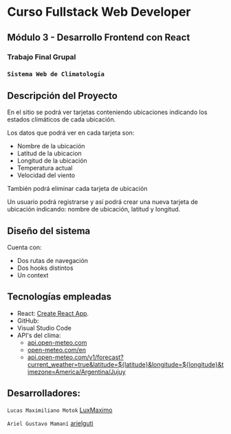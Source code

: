 # Curso Fullstack Web Developer

## Módulo 3 - Desarrollo Frontend con React

### **Trabajo Final Grupal**
### `Sistema Web de Climatología`

## Descripción del Proyecto

En el sitio se podrá ver tarjetas conteniendo ubicaciones indicando los estados climáticos de cada ubicación.

Los datos que podrá ver en cada tarjeta son:
- Nombre de la ubicación
- Latitud de la ubicacion
- Longitud de la ubicación
- Temperatura actual
- Velocidad del viento

También podrá eliminar cada tarjeta de ubicación

Un usuario podrá registrarse y así podrá crear una nueva tarjeta de ubicación indicando: nombre de ubicación, latitud y longitud.


## Diseño del sistema

Cuenta con:
- Dos rutas de navegación
- Dos hooks distintos
- Un context


## Tecnologías empleadas

- React: [Create React App](https://github.com/facebook/create-react-app).
- GitHub:
- Visual Studio Code
- API's del clima:
  - [api.open-meteo.com](https://api.open-meteo.com)
  - [open-meteo.com/en](https://open-meteo.com/en)
  - [api.open-meteo.com/v1/forecast?current_weather=true&latitude=${latitude}&longitude=${longitude}&timezone=America/Argentina/Jujuy](https://api.open-meteo.com/v1/forecast?current_weather=true&latitude=${latitude}&longitude=${longitude}&timezone=America/Argentina/Jujuy
)


## Desarrolladores:

`Lucas Maximiliano Motok` [LuxMaximo](https://github.com/LuxMaximo)

`Ariel Gustavo Mamaní` [arielguti](https://github.com/arielguti)
